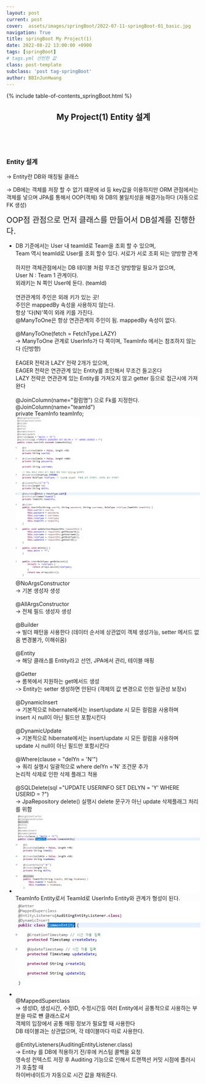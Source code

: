 ```yaml
---
layout: post
current: post
cover:  assets/images/springBoot/2022-07-11-springBoot-01_basic.jpg
navigation: True
title: springBoot My Project(1)
date: 2022-08-22 13:00:00 +0900
tags: [springBoot]  
# tags.yml 선언한 값
class: post-template
subclass: 'post tag-springBoot'
author: BBInJunHwang
---
```


{% include table-of-contents_springBoot.html %}
<div>
    <header>
      <h2 class="title">My Project(1) Entity 설계</h2><br>
    </header>
    <div>
      <h3 class="subTitle">Entity 설계</h3>
      <p> -> Entity란 DB와 매칭될 클래스  </p>
      <p> -> DB에는 객체를 저장 할 수 없기 떄문에 id 등 key값을 이용하지만 ORM 관점에서는<br>
             객체를 넣으며 JPA를 통해서 OOP(객체) 와 DB의 불일치성을 해결가능하다 (자동으로 FK 생성)  </p>
    </div>
    <div class="listWrapper">
      <span style="font-size: 20px;">OOP점 관점으로 먼저 클래스를 만들어서 DB설계를 진행한다.</span>
      <ul class="imageList">
        <li>
          <div class="area">
            <div>
              <span>
                DB 기준에서는 User 내 teamId로 Team을 조회 할 수 있으며, <br>
                Team 역시 teamId로 User를 조회 할수 있다. 서로가 서로 조회 되는 양방향 관계 <br><br>
                하지만 객체관점에서는 DB 테이블 처럼 무조건 양방향일 필요가 없으며, <br>
                User N : Team 1 관계이다. <br>
                외래키는 N 쪽인 User에 둔다. (teamId)<br>
                <br>
                연관관계의 주인은 외래 키가 있는 곳!<br>
                주인은 mappedBy 속성을 사용하지 않는다.<br>
                항상 '다(N)'쪽이 외래 키를 가진다.<br>
                @ManyToOne은 항상 연관관계의 주인이 됨. mappedBy 속성이 없다.   <br>
                <br>
                @ManyToOne(fetch = FetchType.LAZY) <br> 
                -> ManyToOne 관계로 UserInfo가 다 쪽이며, TeamInfo 에서는 참조하지 않는다 (단방향) <br>
                <br>
                EAGER 전략과 LAZY 전략 2개가 있으며,<br>
                EAGER 전략은 연관관계 있는 Entity를 조인해서 무조건 들고온다<br>
                LAZY  전략은 연관관계 있는 Entity를 가져오지 않고 getter 등으로 접근시에 가져완다<br>
                <br>
                @JoinColumn(name="컬럼명") 으로 Fk를 지정한다. <br>
                @JoinColumn(name="teamId")<br>
                private TeamInfo teamInfo;<br>
              </span>
            </div>
            <img data-action="zoom" src="/assets/images/springBoot/springBoot07/ch07_JPA_UserInfo01.PNG" alt='absolute'>
            <div>
              <span>
              @NoArgsConstructor <br>
              -> 기본 생성자 생성 <br><br>
              @AllArgsConstructor<br>
              -> 전체 필드 생성자 생성<br><br>
              @Builder <br>
              -> 빌더 패턴을 사용한다 (데이터 순서에 상관없이 객체 생성가능, setter 메서드 없음 변경불가, 이해쉬움)<br><br>
              @Entity <br>
              -> 해당 클래스를 Entity라고 선언, JPA에서 관리, 테이블 매핑<br><br>
              @Getter<br>
              -> 롬복에서 지원하는 get메서드 생성<br>
              -> Entity는 setter 생성하면 안된다 (객체의 값 변경으로 인한 일관성 보장x)<br><br>
              @DynamicInsert<br>
              -> 기본적으로 hibernate에서는 insert/update 시 모든 컬럼을 사용하며<br>
                 insert 시 null이 아닌 필드만 포함시킨다<br><br>
              @DynamicUpdate<br>
              -> 기본적으로 hibernate에서는 insert/update 시 모든 컬럼을 사용하며<br>
                 update 시 null이 아닌 필드만 포함시킨다<br><br>
              @Where(clause = "delYn = 'N'")<br>
              -> 쿼리 실행시 일괄적으로 where delYn ='N' 조건문 추가 <br>
                 논리적 삭제로 인한 삭제 플래그 적용<br><br>
              @SQLDelete(sql ="UPDATE USERINFO SET DELYN = 'Y' WHERE USERID = ?")<br>
              -> JpaRepository delete() 실행시 delete 문구가 아닌 update 삭제플래그 처리를 위함<br>
              </span>
            </div>
          </div>
        </li>
         <li>
          <div class="area">
            <img data-action="zoom" src="/assets/images/springBoot/springBoot07/ch07_JPA_TeamInfo01.PNG" alt='absolute'>
            <div>
              <span>TeamInfo Entity로서 TeamId로 UserInfo Entity와 관계가 형성이 된다.</span>
            </div>
          </div>
        </li>
        <li>
          <div class="area">
            <img data-action="zoom" src="/assets/images/springBoot/springBoot07/ch07_JPA_CommonEntity.PNG" alt='absolute'>
            <div>
              <span>
              @MappedSuperclass<br>
              -> 생성ID, 생성시간, 수정ID, 수정시간등 여러 Entity에서 공통적으로 사용하는 부분을 따로 뺸 클래스로서<br>
              객체의 입장에서 공통 매핑 정보가 필요할 때 사용한다<br>
              DB 테이블과는 상관없으며, 각 테이블마다 따로 사용한다.<br><br>
              @EntityListeners(AuditingEntityListener.class)<br>
              -> Entity 를 DB에 적용하기 전/후에 커스텀 콜백을 요청<br>
              영속성 컨텍스트 저장 후  Auditing 기능으로 인해서 트랜잭션 커밋 시점에 플러시가 호출할 때 <br>
              하이버네이트가 자동으로 시간 값을 채워준다. <br><br>
              </span>
            </div>
          </div>
        </li>
      </ul>
    </div>
  </div> 



